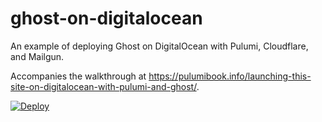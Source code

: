 # ghost-on-digitalocean

An example of deploying Ghost on DigitalOcean with Pulumi, Cloudflare, and Mailgun.

Accompanies the walkthrough at <https://pulumibook.info/launching-this-site-on-digitalocean-with-pulumi-and-ghost/>.

[![Deploy](https://get.pulumi.com/new/button.svg)](https://app.pulumi.com/new?template=https://github.com/pulumibook/examples/blob/main/website/ghost-on-digitalocean/Pulumi.yaml)

